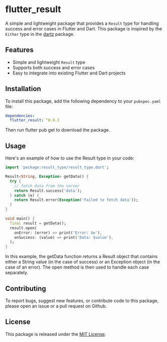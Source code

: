 # flutter_result

A simple and lightweight package that provides a `Result` type for handling success and error cases in Flutter and Dart. This package is inspired by the `Either` type in the [dartz](https://pub.dev/packages/dartz) package.

## Features

- Simple and lightweight `Result` type
- Supports both success and error cases
- Easy to integrate into existing Flutter and Dart projects

## Installation

To install this package, add the following dependency to your `pubspec.yaml` file:

```yaml
dependencies:
  flutter_result: ^0.0.1
```

Then run flutter pub get to download the package.

## Usage

Here's an example of how to use the Result type in your code:

```dart
import 'package:result_type/result_type.dart';

Result<String, Exception> getData() {
  try {
    // fetch data from the server
    return Result.success('data');
  } catch (e) {
    return Result.error(Exception('Failed to fetch data'));
  }
}

void main() {
  final result = getData();
  result.open(
    onError: (error) => print('Error: $e'),
    onSuccess: (value) => print('Data: $value'),
  );
}
```
In this example, the getData function returns a Result object that contains either a String value (in the case of success) or an Exception object (in the case of an error). The open method is then used to handle each case separately.

## Contributing

To report bugs, suggest new features, or contribute code to this package, please open an issue or a pull request on Github.

## License

This package is released under the [MIT License](https://github.com/DewminaUdayashan/flutter_result/blob/master/LICENSE).

